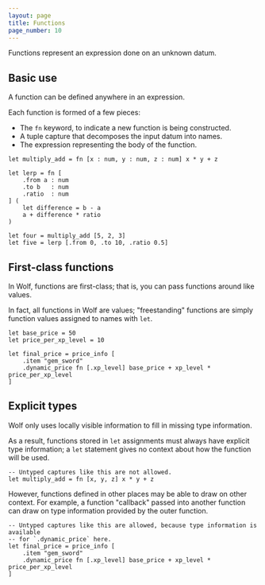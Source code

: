 ```yaml
---
layout: page
title: Functions
page_number: 10
---
```


Functions represent an expression done on an unknown datum.

## Basic use

A function can be defined anywhere in an expression.

Each function is formed of a few pieces:

- The `fn` keyword, to indicate a new function is being constructed.
- A tuple capture that decomposes the input datum into names.
- The expression representing the body of the function.

<!--wolf-->
```
let multiply_add = fn [x : num, y : num, z : num] x * y + z

let lerp = fn [
	.from a : num
	.to b   : num
	.ratio  : num
] (
	let difference = b - a
	a + difference * ratio
)

let four = multiply_add [5, 2, 3]
let five = lerp [.from 0, .to 10, .ratio 0.5]
```

## First-class functions

In Wolf, functions are first-class; that is, you can pass functions around like
values.

In fact, all functions in Wolf are values; "freestanding" functions are simply
function values assigned to names with `let`.

<!--wolf-->
```
let base_price = 50
let price_per_xp_level = 10

let final_price = price_info [
	.item "gem_sword"
	.dynamic_price fn [.xp_level] base_price + xp_level * price_per_xp_level
]
```

## Explicit types

Wolf only uses locally visible information to fill in missing type information.

As a result, functions stored in `let` assignments must always have explicit
type information; a `let` statement gives no context about how the function will
be used.

<!--wolf-->
```
-- Untyped captures like this are not allowed.
let multiply_add = fn [x, y, z] x * y + z
```

However, functions defined in other places may be able to draw on other context.
For example, a function "callback" passed into another function can draw on type
information provided by the outer function.

<!--wolf-->
```
-- Untyped captures like this are allowed, because type information is available
-- for `.dynamic_price` here.
let final_price = price_info [
	.item "gem_sword"
	.dynamic_price fn [.xp_level] base_price + xp_level * price_per_xp_level
]
```